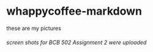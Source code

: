 # whappycoffee-markdown
these are my pictures


###### screen shots for BCB 502 Assignment 2 were uploaded


